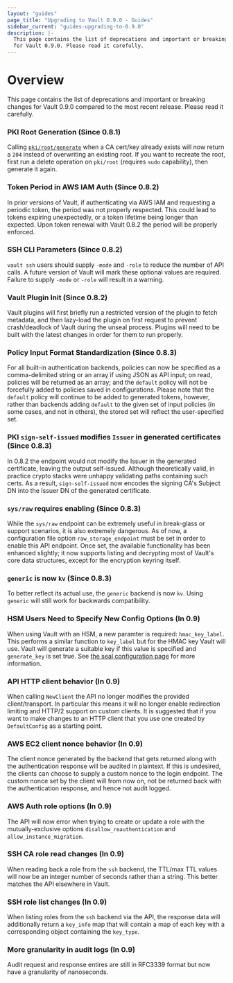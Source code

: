 ```yaml
---
layout: "guides"
page_title: "Upgrading to Vault 0.9.0 - Guides"
sidebar_current: "guides-upgrading-to-0.9.0"
description: |-
  This page contains the list of deprecations and important or breaking changes
  for Vault 0.9.0. Please read it carefully.
---
```


# Overview

This page contains the list of deprecations and important or breaking changes
for Vault 0.9.0 compared to the most recent release. Please read it carefully.

### PKI Root Generation (Since 0.8.1)

Calling [`pki/root/generate`][generate-root] when a CA cert/key already exists will now return a
`204` instead of overwriting an existing root. If you want to recreate the
root, first run a delete operation on `pki/root` (requires `sudo` capability),
then generate it again.

### Token Period in AWS IAM Auth (Since 0.8.2)

In prior versions of Vault, if authenticating via AWS IAM and requesting a
periodic token, the period was not properly respected. This could lead to
tokens expiring unexpectedly, or a token lifetime being longer than expected.
Upon token renewal with Vault 0.8.2 the period will be properly enforced.

### SSH CLI Parameters (Since 0.8.2)

`vault ssh` users should supply `-mode` and `-role` to reduce the number of API
calls. A future version of Vault will mark these optional values are required.
Failure to supply `-mode` or `-role` will result in a warning.

### Vault Plugin Init (Since 0.8.2)

Vault plugins will first briefly run a restricted version of the plugin to
fetch metadata, and then lazy-load the plugin on first request to prevent
crash/deadlock of Vault during the unseal process. Plugins will need to be
built with the latest changes in order for them to run properly.

### Policy Input Format Standardization (Since 0.8.3)

For all built-in authentication backends, policies can now be specified as a
comma-delimited string or an array if using JSON as API input; on read,
policies will be returned as an array; and the `default` policy will not be
forcefully added to policies saved in configurations. Please note that the
`default` policy will continue to be added to generated tokens, however, rather
than backends adding `default` to the given set of input policies (in some
cases, and not in others), the stored set will reflect the user-specified set.

### PKI `sign-self-issued` modifies `Issuer` in generated certificates (Since 0.8.3)

In 0.8.2 the endpoint would not modify the Issuer in the generated certificate,
leaving the output self-issued. Although theoretically valid, in practice
crypto stacks were unhappy validating paths containing such certs. As a result,
`sign-self-issued` now encodes the signing CA's Subject DN into the Issuer DN
of the generated certificate.

### `sys/raw` requires enabling (Since 0.8.3)

While the `sys/raw` endpoint can be extremely useful in break-glass or support
scenarios, it is also extremely dangerous.  As of now, a configuration file
option `raw_storage_endpoint` must be set in order to enable this API endpoint.
Once set, the available functionality has been enhanced slightly; it now
supports listing and decrypting most of Vault's core data structures, except
for the encryption keyring itself.

### `generic` is now `kv` (Since 0.8.3)

To better reflect its actual use, the `generic` backend is now `kv`. Using
`generic` will still work for backwards compatibility.

### HSM Users Need to Specify New Config Options (In 0.9)

When using Vault with an HSM, a new paramter is required: `hmac_key_label`.
This performs a similar function to `key_label` but for the HMAC key Vault will
use. Vault will generate a suitable key if this value is specified and
`generate_key` is set true. See [the seal configuration page][pkcs11-seal] for
more information.

### API HTTP client behavior (In 0.9)

When calling `NewClient` the API no longer modifies the provided
client/transport. In particular this means it will no longer enable redirection
limiting and HTTP/2 support on custom clients. It is suggested that if you want
to make changes to an HTTP client that you use one created by `DefaultConfig`
as a starting point.

### AWS EC2 client nonce behavior (In 0.9)

The client nonce generated by the backend that gets returned along with the
authentication response will be audited in plaintext. If this is undesired, the
clients can choose to supply a custom nonce to the login endpoint. The custom
nonce set by the client will from now on, not be returned back with the
authentication response, and hence not audit logged.

### AWS Auth role options (In 0.9)

The API will now error when trying to create or update a role with the
mutually-exclusive options `disallow_reauthentication` and
`allow_instance_migration`.

### SSH CA role read changes (In 0.9)

When reading back a role from the `ssh` backend, the TTL/max TTL values will
now be an integer number of seconds rather than a string. This better matches
the API elsewhere in Vault.

### SSH role list changes (In 0.9)

When listing roles from the `ssh` backend via the API, the response data will
additionally return a `key_info` map that will contain a map of each key with a
corresponding object containing the `key_type`.

### More granularity in audit logs (In 0.9)

Audit request and response entires are still in RFC3339 format but now have a
granularity of nanoseconds.

[generate-root]: https://www.vaultproject.io/api/secret/pki/index.html#generate-root
[pkcs11-seal]: https://www.vaultproject.io/docs/configuration/seal/pkcs11.html

